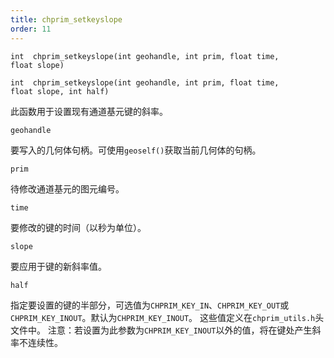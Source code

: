 ```yaml
---
title: chprim_setkeyslope
order: 11
---
```

`int  chprim_setkeyslope(int geohandle, int prim, float time, float slope)`

`int  chprim_setkeyslope(int geohandle, int prim, float time, float slope, int half)`

此函数用于设置现有通道基元键的斜率。

`geohandle`

要写入的几何体句柄。可使用`geoself()`获取当前几何体的句柄。

`prim`

待修改通道基元的图元编号。

`time`

要修改的键的时间（以秒为单位）。

`slope`

要应用于键的新斜率值。

`half`

指定要设置的键的半部分，可选值为`CHPRIM_KEY_IN`、`CHPRIM_KEY_OUT`或`CHPRIM_KEY_INOUT`。默认为`CHPRIM_KEY_INOUT`。
这些值定义在`chprim_utils.h`头文件中。
注意：若设置为此参数为`CHPRIM_KEY_INOUT`以外的值，将在键处产生斜率不连续性。
